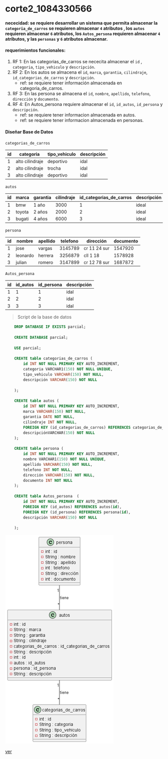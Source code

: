 # corte2_1084330566

#### nececidad: se requiere desarrollar un sistema que permita almacenar la `categoria_de_carros` se requieren almacenar `4` atributos , los `autos` requieren almacenar `6` atributos, los `Autos_persona` requieren almacenar `4` atributos, y las `personas` y `6` atributos almacenar.

#### requerimientos funcionales:

1. RF 1: En las categorias_de_carros se nececita almacenar el `id` , `categoria`, `tipo_vehiculo` y `descripción`.
2. RF 2: En los autos se almacena el `id`, `marca`, `garantia`, `cilindraje`, `id_categorias_de_carros` y `descripción`.
    - ref: se requiere tener información almacenada en categoria_de_carros.
3. RF 3: En las persona se almacena el `id`, `nombre`, `apellido`, `telefono`, `dirección` y `documento`.
4. RF 4: En Autos_persona requiere almacenar el `id`, `id_autos`, `id_persona` y `descripción`.
    - ref: se requiere tener informacion almacenada en autos.
    - ref: se requiere tener informacion almacenada en personas.


#### Diseñar Base de Datos
`categorias_de_carros`

| id | categoria         | tipo_vehiculo | descripción |
|----|-------------------|---------------|-------------|
| 1  | alto cilindraje   |deportivo      | idal        |
| 2  | alto cilindraje   |trocha         |idal         |
| 3  | alto cilindraje   |deportivo      |idal         |


`autos`

| id | marca         | garantia | cilindraje | id_categorias_de_carros | descripción|
|----|---------------|----------|------------|-------------------------|------------|
| 1  |         bmw   | 1 año    |3000        |  1                      | ideal      |
| 2  | toyota        | 2 años   |2000        |  2                      | ideal      |
| 3  | bugati        | 4 años   |6000        |  3                      | ideal      |

`persona`

| id | nombre        | apellido | telefono | dirección   | documento|
|----|---------------|----------|----------|-------------|----------|
| 1  |    jose       | vargas   |3145789   | cr 11 24 sur| 1547920  |
| 2  |  leonardo     | herrera  |3256879   | cll 1 18    | 1578928  |
| 3  |  julian       | romero   |3147899   | cr 12 78 sur| 1687872  |

`Autos_persona`

| id | id_autos | id_persona | descripción |
|----|----------|------------|-------------|
| 1  |  1       |   1        |idal         |
| 2  |  2       |   2        |idal         |
| 3  |  3       |   3        |idal         |

> Script de la base de datos
```sql
    DROP DATABASE IF EXISTS parcial;

    CREATE DATABASE parcial;

    USE parcial;

    CREATE table categorias_de_carros (
        id INT NOT NULL PRIMARY KEY AUTO_INCREMENT,
        categoria VARCHAR1(150) NOT NULL UNIQUE,
        tipo_vehiculo VARCHAR(150) NOT NULL,
        descripción VARCHAR(150) NOT NULL
        
    ); 

    CREATE table autos (
        id INT NOT NULL PRIMARY KEY AUTO_INCREMENT,
        marca VARCHAR(150) NOT NULL,
        garantia DATE NOT NULL,
        cilindraje INT NOT NULL,
        FOREIGN KEY (id_categorias_de_carros) REFERENCES categorias_de_carros(id),
        descripciónVARCHAR(150) NOT NULL
    ); 

    CREATE table persona (
        id INT NOT NULL PRIMARY KEY AUTO_INCREMENT,
        nombre VARCHAR1(150) NOT NULL UNIQUE,
        apellido VARCHAR(150) NOT NULL,
        telefono INT NOT NULL,
        dirección VARCHAR(150) NOT NULL,
        documento INT NOT NULL
    ); 

    CREATE table Autos_persona  (
        id INT NOT NULL PRIMARY KEY AUTO_INCREMENT,
        FOREIGN KEY (id_autos) REFERENCES autos(id),
        FOREIGN KEY (id_persona) REFERENCES persona(id),
        descripción VARCHAR(150) NOT NULL
        
    ); 
```



![imagen](jj/base.png)

[ver](https://trello.com/b/lInsAP0U/proyecto-de-carros)
